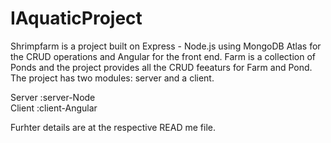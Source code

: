 # IAquaticProject

Shrimpfarm is a project built on Express - Node.js using MongoDB Atlas for the CRUD operations and Angular for the front end.
Farm is a collection of Ponds and the project provides all the CRUD feeaturs for Farm and Pond.
The project has two modules: server and a client.

Server :server-Node        
Client :client-Angular    

Furhter details are at the respective READ me file.





